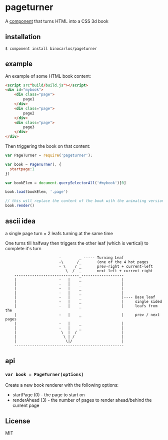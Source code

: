 
# pageturner

A [component](https://github.com/component/component) that turns HTML into a CSS 3d book

## installation

```
$ component install binocarlos/pageturner
```

## example

An example of some HTML book content:

```html
<script src"build/build.js"></script>
<div id="mybook">
	<div class="page">
		page1
	</div>
	<div class="page">
		page2
	</div>
	<div class="page">
		page3
	</div>
</div>
```

Then triggering the book on that content:

```js
var PageTurner = require('pageturner');

var book = PageTurner(, {
  startpage:1
})

var bookElem = document.querySelectorAll('#mybook')[0]

book.load(bookElem, '.page')

// this will replace the content of the book with the animating version
book.render()
```

## ascii idea

a single page turn = 2 leafs turning at the same time

One turns till halfway then triggers the other leaf (which is vertical)
to complete it's turn

```
                        -        _ ----- Turning Leaf
                        -\      /_       (one of the 4 hot pages 
                        - \    / _       prev-right + current-left
                        -  \  /  _       next-left + current-right
    -----------------------------_-------------------
    |                   -   |    _                  |
    |                   -   |    _                  |
    |                   -   |    _                  |
    |                   -   |    _                  |
    |                   -   |    _                  |---- Base leaf 
    |                   -   |    _                  |     single sided 
    |                   -   |    _                  |     leafs from the
    |                   -   |    _                  |     prev / next pages
    |                   -   |    _                  |
    |                   -   |    _                  |
    |                    \  |  /                    |
    |                     \ | /                     |
    |                      \|/                      |
    -------------------------------------------------
```

## api

### `var book = PageTurner(options)`

Create a new book renderer with the following options:

 * startPage (0) - the page to start on
 * renderAhead (3) - the number of pages to render ahead/behind the current page


## License

MIT
